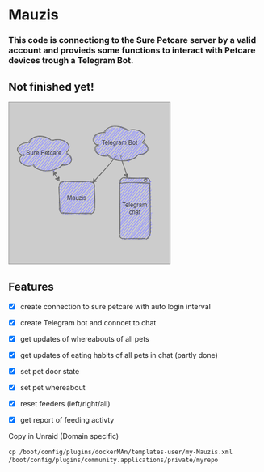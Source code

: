 # Mauzis
  ### This code is connectiong to the Sure Petcare server by a valid account and provieds some functions to interact with Petcare devices trough a Telegram Bot.
  
  ## Not finished yet!
  
  <img src="./mauzis.png">
  
  
## Features
- [x] create connection to sure petcare with auto login interval
- [x] create Telegram bot and conncet to chat
- [x] get updates of whereabouts of all pets
- [x] get updates of eating habits of all pets in chat (partly done)
- [x] set pet door state
- [x] set pet whereabout
- [x] reset feeders (left/right/all)
- [x] get report of feeding activty



Copy in Unraid (Domain specific)
```
cp /boot/config/plugins/dockerMAn/templates-user/my-Mauzis.xml /boot/config/plugins/community.applications/private/myrepo
```
